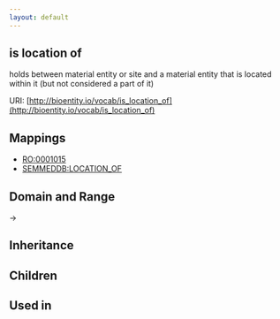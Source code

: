 ```yaml
---
layout: default
---
```


## is location of


holds between material entity or site and a material entity that is located within it (but not considered a part of it) 

URI: [http://bioentity.io/vocab/is_location_of](http://bioentity.io/vocab/is_location_of)
## Mappings

 * [RO:0001015](http://purl.obolibrary.org/obo/RO_0001015)
 * [SEMMEDDB:LOCATION_OF](http://purl.obolibrary.org/obo/SEMMEDDB_LOCATION_OF)

## Domain and Range

 -> 

## Inheritance


## Children


## Used in

